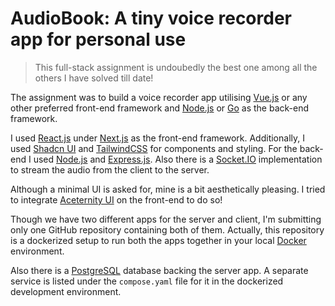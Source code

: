 # AudioBook: A tiny voice recorder app for personal use

> This full-stack assignment is undoubedly the best one among all the others I have solved till date!

The assignment was to build a voice recorder app utilising [Vue.js](https://vuejs.org/) or any other preferred front-end framework and [Node.js](https://nodejs.org/en) or [Go](https://go.dev/) as the back-end framework.

I used [React.js](https://react.dev/) under [Next.js](https://nextjs.org/) as the front-end framework. Additionally, I used [Shadcn UI](https://ui.shadcn.com/) and [TailwindCSS](https://tailwindcss.com/) for components and styling. For the back-end I used [Node.js](https://nodejs.org/en) and [Express.js](https://expressjs.com/). Also there is a [Socket.IO](https://socket.io/) implementation to stream the audio from the client to the server.

Although a minimal UI is asked for, mine is a bit aesthetically pleasing. I tried to integrate [Aceternity UI](https://ui.aceternity.com/) on the front-end to do so!

Though we have two different apps for the server and client, I'm submitting only one GitHub repository containing both of them. Actually, this repository is a dockerized setup to run both the apps together in your local [Docker](https://www.docker.com/) environment.

Also there is a [PostgreSQL](https://www.postgresql.org/) database backing the server app. A separate service is listed under the `compose.yaml` file for it in the dockerized development environment.